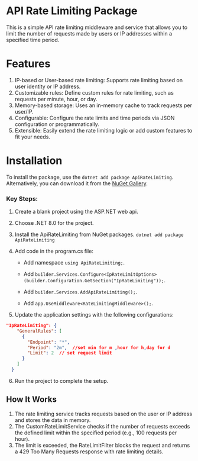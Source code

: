 ﻿# API Rate Limiting Package

This is a simple API rate limiting middleware and service that allows you to limit the number of requests made by users or IP addresses within a specified time period.

# Features
1. IP-based or User-based rate limiting: Supports rate limiting based on user identity or IP address.
2. Customizable rules: Define custom rules for rate limiting, such as requests per minute, hour, or day.
3. Memory-based storage: Uses an in-memory cache to track requests per user/IP.
4. Configurable: Configure the rate limits and time periods via JSON configuration or programmatically.
5. Extensible: Easily extend the rate limiting logic or add custom features to fit your needs.

# Installation
To install the package, use the `dotnet add package ApiRateLimiting`.
Alternatively, you can download it from the [NuGet Gallery](https://www.nuget.org/packages/ApiRateLimiting).

 ### Key Steps:

1. Create a blank project using the ASP.NET web api.
2. Choose .NET 8.0 for the project.
3. Install the ApiRateLimiting from NuGet packages.
`dotnet add package ApiRateLimiting`
4. Add code in the program.cs file:
   - Add namespace `using ApiRateLimiting;`.
   
   - Add `builder.Services.Configure<IpRateLimitOptions>(builder.Configuration.GetSection("IpRateLimiting"));`.
  
   - Add `builder.Services.AddApiRateLimiting();`.
   
   - Add `app.UseMiddleware<RateLimitingMiddleware>();`.
   
5. Update the application settings with the following configurations:
  ```json
  "IpRateLimiting": {
      "GeneralRules": [
        {
          "Endpoint": "*",
          "Period": "2m",  //set min for m ,hour for h,day for d
          "Limit": 2  // set request limit
        }
      ]
    }
```   
6. Run the project to complete the setup.

## How It Works
1. The rate limiting service tracks requests based on the user or IP address and stores the data in memory.
2. The CustomRateLimitService checks if the number of requests exceeds the defined limit within the specified period (e.g., 100 requests per hour).
3. The limit is exceeded, the RateLimitFilter blocks the request and returns a 429 Too Many Requests response with rate limiting details.
